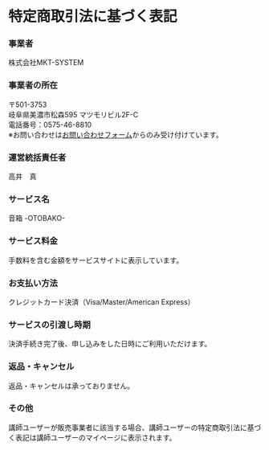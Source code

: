 # 特定商取引法に基づく表記

### 事業者

株式会社MKT-SYSTEM

### 事業者の所在

〒501-3753  
岐阜県美濃市松森595 マツモリビル2F-C  
電話番号：0575-46-8810  
※お問い合わせは[お問い合わせフォーム](https://mktsystem.co.jp/contact)からのみ受け付けています。

### 運営統括責任者

高井　真

### サービス名

音箱 -OTOBAKO-

### サービス料金

手数料を含む金額をサービスサイトに表示しています。

### お支払い方法

クレジットカード決済（Visa/Master/American Express）

### サービスの引渡し時期

決済手続き完了後、申し込みをした日時にご利用いただけます。

### 返品・キャンセル

返品・キャンセルは承っておりません。

### その他

講師ユーザーが販売事業者に該当する場合、講師ユーザーの特定商取引法に基づく表記は講師ユーザーのマイページに表示されます。
